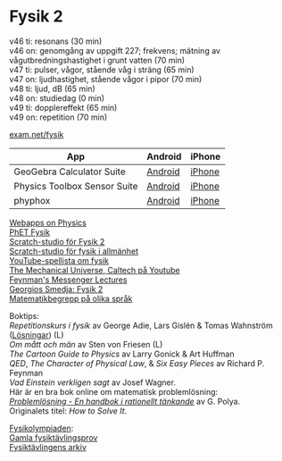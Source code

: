 # Fysik 2
v46 ti: resonans (30 min)  
v46 on: genomgång av uppgift 227; frekvens; mätning av vågutbredningshastighet i grunt vatten (70 min)  
v47 ti: pulser, vågor, stående våg i sträng (65 min)  
v47 on: ljudhastighet, stående vågor i pipor (70 min)  
v48 ti: ljud, dB (65 min)  
v48 on: studiedag (0 min)  
v49 ti: dopplereffekt (65 min)  
v49 on: repetition (70 min)  

[exam.net/fysik](https://exam.net/fysik)  

| App | Android | iPhone |  
| --- | --- | --- |  
| GeoGebra Calculator Suite | [Android](https://play.google.com/store/apps/details?id=org.geogebra.android.calculator.suite) | [iPhone](https://apps.apple.com/us/app/geogebra-calculator-suite/id1504416652?platform=iphone) |  
| Physics Toolbox Sensor Suite | [Android](https://play.google.com/store/apps/details?id=com.chrystianvieyra.physicstoolboxsuite) | [iPhone](https://apps.apple.com/cy/app/physics-toolbox-sensor-suite/id1128914250?platform=iphone) |  
| phyphox | [Android](https://play.google.com/store/apps/details?id=de.rwth_aachen.phyphox) | [iPhone](https://apps.apple.com/us/app/phyphox/id1127319693?platform=iphone) |  

[Webapps on Physics](https://www.walter-fendt.de/html5/phen/)  
[PhET Fysik](https://phet.colorado.edu/en/simulations/filter?locale=sv&subjects=physics&type=html,prototype)  
[Scratch-studio för Fysik 2](https://scratch.mit.edu/studios/33395332)  
[Scratch-studio för fysik i allmänhet](https://scratch.mit.edu/studios/243209)  
[YouTube-spellista om fysik](https://www.youtube.com/playlist?list=PLUx1NFKWh2OGMSiIEH2w4P-HaR8j6CyW5)  
[The Mechanical Universe, Caltech på Youtube](https://www.youtube.com/playlist?list=PL8_xPU5epJddRABXqJ5h5G0dk-XGtA5cZ)  
[Feynman's Messenger Lectures](https://www.feynmanlectures.caltech.edu/messenger.html)  
[Georgios Smedja: Fysik 2](http://www.georgiostheodoridis.se/sv/articles.php?cid=8)  
[Matematikbegrepp på olika språk](https://www.skolverket.se/skolutveckling/inspiration-och-stod-i-arbetet/stod-i-arbetet/resurser-for-undervisning-i-modersmal#h-Matematikbegreppochandramaterialforundervisningimatematik)

Boktips:  
*Repetitionskurs i fysik* av George Adie, Lars Gislén & Tomas Wahnström ([Lösningar](https://gy.orbin.se/fysik/Repetitionskurs_i_fysik_lsg.pdf)) (L)  
*Om mått och män* av Sten von Friesen (L)  
*The Cartoon Guide to Physics* av Larry Gonick & Art Huffman  
*QED*, *The Character of Physical Law*, & *Six Easy Pieces* av Richard P. Feynman  
*Vad Einstein verkligen sagt* av Josef Wagner.  
Här är en bra bok online om matematisk problemlösning:  
[*Problemlösning - En handbok i rationellt tänkande*](http://www.kevius.com/polya/) av G. Polya.  
Originalets titel: *How to Solve It*.  
<!-- https://gy.orbin.se/fysik/b/-->  

[Fysikolympiaden](https://sv.wikipedia.org/wiki/Fysikolympiaden):  
[Gamla fysiktävlingsprov](http://home.thep.lu.se/%7Elarsg/Site/PC.html)  
[Fysiktävlingens arkiv](http://physics.gu.se/fysikaktuellt/fysiktavling/arkiv.html)  
